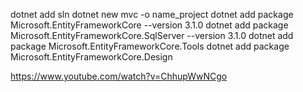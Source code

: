 dotnet add sln
dotnet new mvc -o name_project
dotnet add package Microsoft.EntityFrameworkCore --version 3.1.0
dotnet add package Microsoft.EntityFrameworkCore.SqlServer --version 3.1.0
dotnet add package Microsoft.EntityFrameworkCore.Tools
dotnet add package Microsoft.EntityFrameworkCore.Design

https://www.youtube.com/watch?v=ChhupWwNCgo
